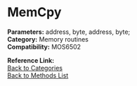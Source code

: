 # MemCpy

**Parameters:** address, byte, address, byte;  
**Category:** Memory routines  
**Compatibility:** MOS6502  

**Reference Link:**  
[Back to Categories](../categories/memory_routines.md)  
[Back to Methods List](../../SUMMARY.md)
